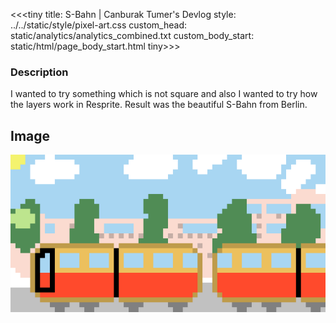 <<<tiny
title: S-Bahn | Canburak Tumer's Devlog
style: ../../static/style/pixel-art.css
custom_head: static/analytics/analytics_combined.txt
custom_body_start: static/html/page_body_start.html
tiny>>>

### Description
I wanted to try something which is not square and also I wanted to try how the layers work in Resprite. Result was the beautiful S-Bahn from Berlin.

## Image
![art](../../static/pixel-art/Sbahn.gif)
